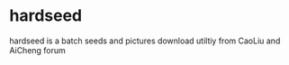 hardseed
========

hardseed is a batch seeds and pictures download utiltiy from CaoLiu and AiCheng forum
